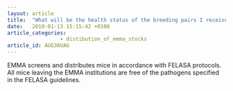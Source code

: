 ```yaml
---
layout: article
title:  "What will be the health status of the breeding pairs I receive?"
date:   2010-01-13 15:15:42 +0100
article_categories:
                 - distibution_of_emma_stocks
article_id: AUG38UAG
---
```


EMMA screens and distributes mice in accordance with FELASA protocols. All mice leaving the EMMA institutions are free of the pathogens specified in the FELASA guidelines.